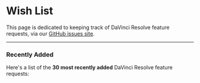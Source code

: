 # Wish List

This page is dedicated to keeping track of DaVinci Resolve feature requests, via our [GitHub issues site](https://github.com/CommandPost/ResolveCafe/issues).

---

### Recently Added

Here's a list of the **30 most recently added** DaVinci Resolve feature requests:

